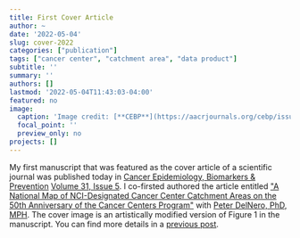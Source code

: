 ```yaml
---
title: First Cover Article
author: ~
date: '2022-05-04'
slug: cover-2022
categories: ["publication"]
tags: ["cancer center", "catchment area", "data product"]
subtitle: ''
summary: ''
authors: []
lastmod: '2022-05-04T11:43:03-04:00'
featured: no
image:
  caption: 'Image credit: [**CEBP**](https://aacrjournals.org/cebp/issue/31/5)'
  focal_point: ''
  preview_only: no
projects: []
---
```


My first manuscript that was featured as the cover article of a scientific journal was published today in [Cancer Epidemiology, Biomarkers & Prevention](https://cebp.aacrjournals.org/) [Volume 31, Issue 5](https://aacrjournals.org/cebp/issue/31/5). I co-firsted authored the article entitled ["A National Map of NCI-Designated Cancer Center Catchment Areas on the 50th Anniversary of the Cancer Centers Program"](https://doi.org/10.1158/1055-9965.EPI-21-1230) with [Peter DelNero, PhD, MPH](https://orcid.org/0000-0002-8149-9004). The cover image is an artistically modified version of Figure 1 in the manuscript. You can find more details in a [previous post](/post/cebp-2022).
